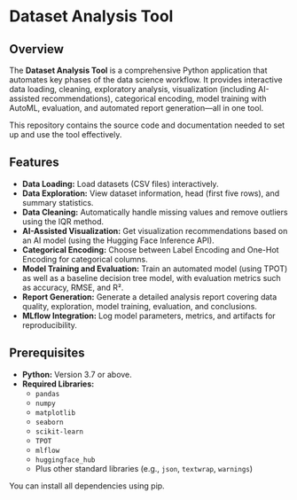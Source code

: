 # Dataset Analysis Tool

## Overview

The **Dataset Analysis Tool** is a comprehensive Python application that automates key phases of the data science workflow. It provides interactive data loading, cleaning, exploratory analysis, visualization (including AI-assisted recommendations), categorical encoding, model training with AutoML, evaluation, and automated report generation—all in one tool.

This repository contains the source code and documentation needed to set up and use the tool effectively.

## Features

- **Data Loading:** Load datasets (CSV files) interactively.
- **Data Exploration:** View dataset information, head (first five rows), and summary statistics.
- **Data Cleaning:** Automatically handle missing values and remove outliers using the IQR method.
- **AI-Assisted Visualization:** Get visualization recommendations based on an AI model (using the Hugging Face Inference API).
- **Categorical Encoding:** Choose between Label Encoding and One-Hot Encoding for categorical columns.
- **Model Training and Evaluation:** Train an automated model (using TPOT) as well as a baseline decision tree model, with evaluation metrics such as accuracy, RMSE, and R².
- **Report Generation:** Generate a detailed analysis report covering data quality, exploration, model training, evaluation, and conclusions.
- **MLflow Integration:** Log model parameters, metrics, and artifacts for reproducibility.

## Prerequisites

- **Python:** Version 3.7 or above.
- **Required Libraries:**  
  - `pandas`
  - `numpy`
  - `matplotlib`
  - `seaborn`
  - `scikit-learn`
  - `TPOT`
  - `mlflow`
  - `huggingface_hub`
  - Plus other standard libraries (e.g., `json`, `textwrap`, `warnings`)

You can install all dependencies using pip.


